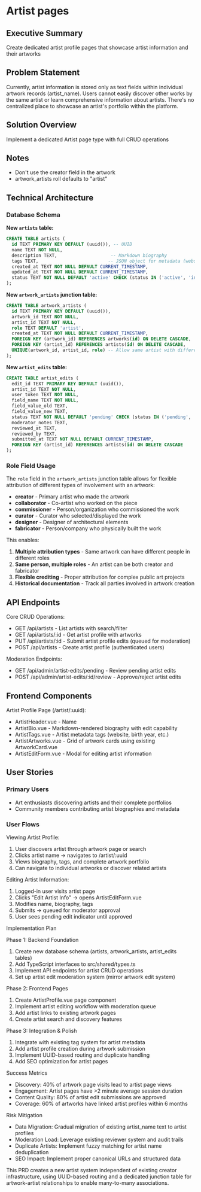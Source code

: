 # Artist pages

## Executive Summary

Create dedicated artist profile pages that showcase artist information and their artworks

## Problem Statement

Currently, artist information is stored only as text fields within individual artwork records (artist_name). Users cannot easily discover other works by the same artist or learn comprehensive information about artists. There's no centralized place to showcase an artist's portfolio within the platform.

## Solution Overview

Implement a dedicated Artist page type with full CRUD operations

## Notes

- Don't use the creator field in the artwork
- artwork_artists roll defaults to "artist"

## Technical Architecture

### Database Schema

**New `artists` table:**

```sql
CREATE TABLE artists (
  id TEXT PRIMARY KEY DEFAULT (uuid()), -- UUID
  name TEXT NOT NULL,
  description TEXT,                    -- Markdown biography
  tags TEXT,                          -- JSON object for metadata (website, birth_year, etc.)
  created_at TEXT NOT NULL DEFAULT CURRENT_TIMESTAMP,
  updated_at TEXT NOT NULL DEFAULT CURRENT_TIMESTAMP,
  status TEXT NOT NULL DEFAULT 'active' CHECK (status IN ('active', 'inactive'))
);
```

**New `artwork_artists` junction table:**

```sql
CREATE TABLE artwork_artists (
  id TEXT PRIMARY KEY DEFAULT (uuid()),
  artwork_id TEXT NOT NULL,
  artist_id TEXT NOT NULL,
  role TEXT DEFAULT 'artist',
  created_at TEXT NOT NULL DEFAULT CURRENT_TIMESTAMP,
  FOREIGN KEY (artwork_id) REFERENCES artworks(id) ON DELETE CASCADE,
  FOREIGN KEY (artist_id) REFERENCES artists(id) ON DELETE CASCADE,
  UNIQUE(artwork_id, artist_id, role) -- Allow same artist with different roles
);
```

**New `artist_edits` table:**

```sql
CREATE TABLE artist_edits (
  edit_id TEXT PRIMARY KEY DEFAULT (uuid()),
  artist_id TEXT NOT NULL,
  user_token TEXT NOT NULL,
  field_name TEXT NOT NULL,
  field_value_old TEXT,
  field_value_new TEXT,
  status TEXT NOT NULL DEFAULT 'pending' CHECK (status IN ('pending', 'approved', 'rejected')),
  moderator_notes TEXT,
  reviewed_at TEXT,
  reviewed_by TEXT,
  submitted_at TEXT NOT NULL DEFAULT CURRENT_TIMESTAMP,
  FOREIGN KEY (artist_id) REFERENCES artists(id) ON DELETE CASCADE
);
```

### Role Field Usage

The `role` field in the `artwork_artists` junction table allows for flexible attribution of different types of involvement with an artwork:

- **creator** - Primary artist who made the artwork
- **collaborator** - Co-artist who worked on the piece
- **commissioner** - Person/organization who commissioned the work
- **curator** - Curator who selected/displayed the work
- **designer** - Designer of architectural elements
- **fabricator** - Person/company who physically built the work

This enables:

1. **Multiple attribution types** - Same artwork can have different people in different roles
2. **Same person, multiple roles** - An artist can be both creator and fabricator
3. **Flexible crediting** - Proper attribution for complex public art projects
4. **Historical documentation** - Track all parties involved in artwork creation

## API Endpoints

Core CRUD Operations:

- GET /api/artists - List artists with search/filter
- GET /api/artists/:id - Get artist profile with artworks
- PUT /api/artists/:id - Submit artist profile edits (queued for moderation)
- POST /api/artists - Create artist profile (authenticated users)

Moderation Endpoints:

- GET /api/admin/artist-edits/pending - Review pending artist edits
- POST /api/admin/artist-edits/:id/review - Approve/reject artist edits

## Frontend Components

Artist Profile Page (/artist/:uuid):

- ArtistHeader.vue - Name
- ArtistBio.vue - Markdown-rendered biography with edit capability
- ArtistTags.vue - Artist metadata tags (website, birth year, etc.)
- ArtistArtworks.vue - Grid of artwork cards using existing ArtworkCard.vue
- ArtistEditForm.vue - Modal for editing artist information

## User Stories

### Primary Users

- Art enthusiasts discovering artists and their complete portfolios
- Community members contributing artist biographies and metadata

### User Flows

Viewing Artist Profile:

1. User discovers artist through artwork page or search
2. Clicks artist name → navigates to /artist/:uuid
3. Views biography, tags, and complete artwork portfolio
4. Can navigate to individual artworks or discover related artists

Editing Artist Information:

1. Logged-in user visits artist page
2. Clicks "Edit Artist Info" → opens ArtistEditForm.vue
3. Modifies name, biography, tags
4. Submits → queued for moderator approval
5. User sees pending edit indicator until approved

Implementation Plan

Phase 1: Backend Foundation

1. Create new database schema (artists, artwork_artists, artist_edits tables)
2. Add TypeScript interfaces to src/shared/types.ts
3. Implement API endpoints for artist CRUD operations
4. Set up artist edit moderation system (mirror artwork edit system)

Phase 2: Frontend Pages

1. Create ArtistProfile.vue page component
2. Implement artist editing workflow with moderation queue
3. Add artist links to existing artwork pages
4. Create artist search and discovery features

Phase 3: Integration & Polish

1. Integrate with existing tag system for artist metadata
2. Add artist profile creation during artwork submission
3. Implement UUID-based routing and duplicate handling
4. Add SEO optimization for artist pages

Success Metrics

- Discovery: 40% of artwork page visits lead to artist page views
- Engagement: Artist pages have >2 minute average session duration
- Content Quality: 80% of artist edit submissions are approved
- Coverage: 60% of artworks have linked artist profiles within 6 months

Risk Mitigation

- Data Migration: Gradual migration of existing artist_name text to artist profiles
- Moderation Load: Leverage existing reviewer system and audit trails
- Duplicate Artists: Implement fuzzy matching for artist name deduplication
- SEO Impact: Implement proper canonical URLs and structured data

This PRD creates a new artist system independent of existing creator infrastructure, using UUID-based routing and a dedicated junction table for artwork-artist relationships to enable many-to-many associations.
